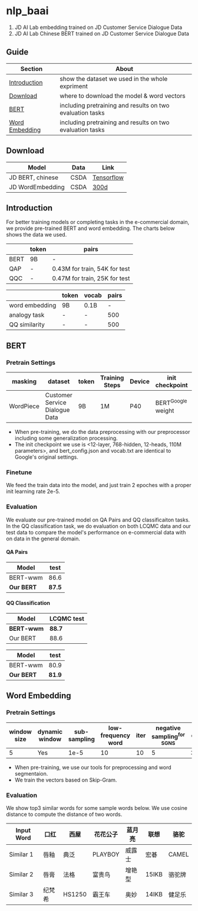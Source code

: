 # nlp_baai
1. JD AI Lab embedding trained on JD Customer Service Dialogue Data
2. JD AI Lab Chinese BERT trained on JD Customer Service Dialogue Data
## Guide
| Section | About |
| -- | -- |
| [Introduction](#Introduction) | show the dataset we used in the whole expriment|
| [Download](#Download) | where to download the model & word vectors|
| [BERT](#BERT) | including pretraining and results on two evaluation tasks |
| [Word Embedding](#Word-Embedding)| including pretraining and results on two evaluation tasks |
## Download
| Model | Data | Link |
| -- | -- | -- |
| JD BERT, chinese | CSDA | [Tensorflow](https://...)|
| JD WordEmbedding | CSDA | [300d](https://...)|
## Introduction
For better training models or completing tasks in the e-commercial domain, we provide pre-trained BERT and word embedding. The charts below shows the data we used.

| | token | pairs |
| -- | -- | -- |
| BERT | 9B | - |
| QAP | - | 0.43M for train, 54K for test |
| QQC | - | 0.47M for train, 25K for test |

| | token | vocab | pairs |
| -- | -- | -- | -- |
| word embedding | 9B | 0.1B | - |
| analogy task | - | - | 500 |
| QQ similarity | - | - | 500 |
## BERT
### Pretrain Settings
| masking | dataset | token | Training Steps | Device | init checkpoint | init lr |
| -- | -- | -- | -- | -- | -- | -- |
| WordPiece | Customer Service Dialogue Data | 9B | 1M | P40 | BERT<sup>Google</sup> weight | 1e-4 |
* When pre-training, we do the data preprocessing with our preprocessor including some generalization processing.
* The init checkpoint we use is <12-layer, 768-hidden, 12-heads, 110M parameters>, and bert_config.json and vocab.txt are identical to Google's original settings. 
### Finetune
We feed the train data into the model, and just train 2 epoches with a proper init learning rate 2e-5.
### Evaluation
We evaluate our pre-trained model on QA Pairs and QQ classificaiton tasks. In the QQ classification task, we do evaluation on both LCQMC data and our test data to compare the model's performance on e-commercial data with on data in the general domain.
#### QA Pairs
| Model | test |
| -- | -- |
| BERT-wwm | 86.6 |
| **Our BERT** | **87.5** |
#### QQ Classification
| Model | LCQMC test |
| -- | -- |
| **BERT-wwm** | **88.7** |
| Our BERT | 88.6 |

| Model | test |
| -- | -- |
| BERT-wwm | 80.9 |
| **Our BERT** | **81.9** |
## Word Embedding
### Pretrain Settings
| window size | dynamic window | sub-sampling | low-frequency word | iter | negative sampling<sup>for SGNS</sup> | dim |
| -- | -- | -- | -- | -- | -- | -- |
| 5 | Yes | 1e-5 | 10 | 10 | 5 | 300 |
* When pre-training, we use our tools for preprocessing and word segmentaion.
* We train the vectors based on Skip-Gram.
### Evaluation
We show top3 similar words for some sample words below. We use cosine distance to compute the distance of two words.

| Input Word | 口红 | 西屋 | 花花公子 | 蓝月亮 | 联想 | 骆驼 |
| -- | -- | -- | -- | --| -- | -- |
| Similar 1 | 唇釉 | 典泛 | PLAYBOY | 威露士 | 宏碁 | CAMEL |
| Similar 2 | 唇膏 | 法格 | 富贵鸟 | 增艳型 | 15IKB | 骆驼牌 |
| Similar 3 | 纪梵希 | HS1250 | 霸王车 | 奥妙 | 14IKB | 健足乐 |
